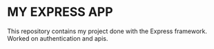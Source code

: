 MY EXPRESS APP
====
This repository contains my project done with the Express framework.
Worked on authentication and apis.

